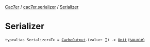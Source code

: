 [Cac7er](../index.md) / [cac7er.serializer](index.md) / [Serializer](./-serializer.md)

# Serializer

`typealias Serializer<T> = `[`CacheOutput`](-cache-output.md)`.(value: `[`T`](-serializer.md#T)`) -> `[`Unit`](https://kotlinlang.org/api/latest/jvm/stdlib/kotlin/-unit/index.html) [(source)](http://2wiqua.wcaokaze.com/gitbucket/wcaokaze/Cac7er/blob/master/src/main/java/cac7er/serializer/Serializer.kt#L3)